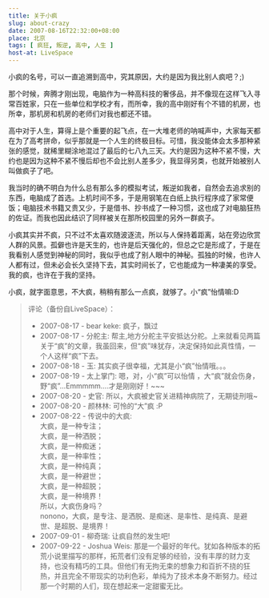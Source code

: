 ```yaml
---
title: 关于小疯
slug: about-crazy
date: 2007-08-16T22:32:00+08:00
place: 北京
tags: [ 疯狂, 叛逆, 高中, 人生 ]
host-at: LiveSpace
---
```

小疯的名号，可以一直追溯到高中，究其原因，大约是因为我比别人疯吧？;)

那个时候，奔腾才刚出现，电脑作为一种高科技的奢侈品，并不像现在这样飞入寻常百姓家，只在一些单位和学校才有，而所幸，我的高中刚好有个不错的机房，也所幸，那机房和机房的老师们对我也都还不错。

高中对于人生，算得上是个重要的起飞点，在一大堆老师的呐喊声中，大家每天都在为了高考拼命，似乎那就是一个人生的终极目标。可惜，我没能体会太多那种紧张的感觉，就稀里糊涂地混过了最后的七八九三天。大约是因为这种不紧不慢，大约也是因为这种不紧不慢后却也不会比别人差多少，我显得另类，也就开始被别人叫做疯子了吧。

我当时的确不明白为什么总有那么多的模拟考试，叛逆如我者，自然会去追求别的东西，电脑成了首选。上机时间不多，于是用钢笔在白纸上执行程序成了家常便饭；电脑技术书籍又贵又少，于是借书、抄书成了一种习惯，这也成了对电脑狂热的佐证。而我也因此结识了同样被关在那所校园里的另外一群疯子。

小疯其实并不疯，只不过不太喜欢随波逐流，所以与人保持着距离，站在旁边欣赏人群的风景。孤僻也许是天生的，也许是后天强化的，但总之它是形成了，于是在我看别人感觉到神秘的同时，我似乎也成了别人眼中的神秘。孤独的时候，也许人人都有过，但未必会长久坚持下去，其实时间长了，它也能成为一种凄美的享受。我的疯，也许在于我的坚持。

小疯，就字面意思，不大疯，稍稍有那么一点疯，就够了。小“疯”怡情嘛:D

> 评论（备份自LiveSpace）：
> 
> * 2007-08-17 - bear keke: 疯子，飘过
> * 2007-08-17 - 分舵主: 帮主,地方分舵主平安抵达分舵。上来就看见两篇关于“疯”的文章，我虽回来，但“疯”味犹存，决定保持如此真性情，一个人这样“疯”下去。
> * 2007-08-18 - 玉: 其实疯子很幸福，尤其是小“疯”怡情哦。。。
> * 2007-08-19 - 太上掌门: 嗯，对，小“疯”可以怡情 ，大“疯”就会伤身，野“疯”…Emmmmm….才是刚刚好！~~~
> * 2007-08-20 - 史官: 所以，大疯被史官关进精神病院了，无期徒刑哦~
> * 2007-08-20 - 颜林林: 可怜的“大”疯 :P
> * 2007-08-22 - 传说中的大疯:<br>
> 大疯，是一种专注；<br>
> 大疯，是一种洒脱；<br>
> 大疯，是一种痴迷；<br>
> 大疯，是一种率性；<br>
> 大疯，是一种纯真；<br>
> 大疯，是一种避世；<br>
> 大疯，是一种超脱；<br>
> 大疯，是一种境界！<br>
> 所以，大疯伤身吗？<br>
> nonono，大疯，是专注、是洒脱、是痴迷、是率性、是纯真、是避世、是超脱、是境界！
> * 2007-09-01 - 柳奇瑞: 让疯自然的发生吧!
> * 2007-09-22 - Joshua Weis: 那是一个最好的年代。犹如各种版本的拓荒小说里描写的那样，拓荒者们没有足够的经验，没有丰厚的财力支持，也没有精巧的工具。但他们有无拘无束的想象力和百折不挠的狂热，并且完全不带现实的功利色彩，单纯为了技术本身不断努力。经过那一个时期的人们，现在想起来一定甜蜜无比。
